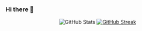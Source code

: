 ### Hi there 👋

<!--
**ZiClaud/ZiClaud** is a ✨ _special_ ✨ repository because its `README.md` (this file) appears on your GitHub profile.

Here are some ideas to get you started:

- 🔭 I’m currently working on ...
- 🌱 I’m currently learning ...
- 👯 I’m looking to collaborate on ...
- 🤔 I’m looking for help with ...
- 💬 Ask me about ...
- 📫 How to reach me: ...
- 😄 Pronouns: ...
- ⚡ Fun fact: ...
-->

<div id="stats" align="center">

![GitHub Stats](https://github-readme-stats.vercel.app/api?username=ZiClaud&show_icons=true&theme=vue-dark&hide_border=true)
[![GitHub Streak](http://github-readme-streak-stats.herokuapp.com?user=ZiClaud&theme=vue-dark&hide_border=true&date_format=j%20M%5B%20Y%5D)](https://git.io/streak-stats)

</div>
